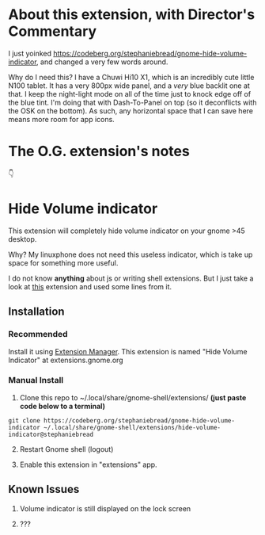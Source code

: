# About this extension, with Director's Commentary
I just yoinked https://codeberg.org/stephaniebread/gnome-hide-volume-indicator, and changed a very few words around.

Why do I need this? I have a Chuwi Hi10 X1, which is an incredibly cute little N100 tablet. It has a very 800px wide panel, and a *very* blue backlit one at that. I keep the night-light mode on all of the time just to knock edge off of the blue tint. I'm doing that with Dash-To-Panel on top (so it deconflicts with the OSK on the bottom). As such, any horizontal space that I can save here means more room for app icons.

# The O.G. extension's notes
👇

# Hide Volume indicator

This extension will completely hide volume indicator on your gnome >45 desktop.

Why? My linuxphone does not need this useless indicator, which is take up space for something more useful.

I do not know **anything** about js or writing shell extensions. But I just take a look at [this](https://github.com/t184256/gnome-shell-extension-autohide-volume) extension and used some lines from it.

## Installation

### Recommended

Install it using [Extension Manager](https://flathub.org/apps/com.mattjakeman.ExtensionManager). This extension is named "Hide Volume Indicator" at extensions.gnome.org

### Manual Install

1. Clone this repo to ~/.local/share/gnome-shell/extensions/ **(just paste code below to a terminal)**

`git clone https://codeberg.org/stephaniebread/gnome-hide-volume-indicator ~/.local/share/gnome-shell/extensions/hide-volume-indicator@stephaniebread`

2. Restart Gnome shell (logout)

3. Enable this extension in "extensions" app.

## Known Issues

1. Volume indicator is still displayed on the lock screen

2. ???
